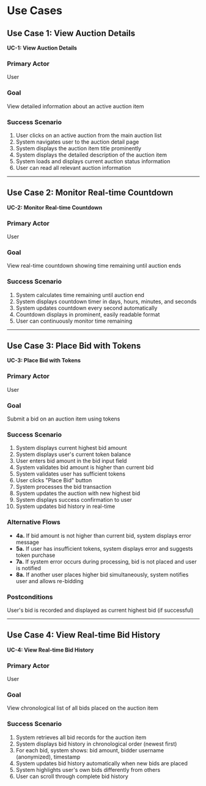 # Use Cases

## Use Case 1: View Auction Details  
**UC-1: View Auction Details**

### Primary Actor  
User  

### Goal  
View detailed information about an active auction item  

### Success Scenario  
1. User clicks on an active auction from the main auction list  
2. System navigates user to the auction detail page  
3. System displays the auction item title prominently  
4. System displays the detailed description of the auction item  
5. System loads and displays current auction status information  
6. User can read all relevant auction information  


---

## Use Case 2: Monitor Real-time Countdown  
**UC-2: Monitor Real-time Countdown**

### Primary Actor  
User  

### Goal  
View real-time countdown showing time remaining until auction ends  

### Success Scenario  
1. System calculates time remaining until auction end  
2. System displays countdown timer in days, hours, minutes, and seconds  
3. System updates countdown every second automatically  
4. Countdown displays in prominent, easily readable format  
5. User can continuously monitor time remaining  

---

## Use Case 3: Place Bid with Tokens  
**UC-3: Place Bid with Tokens**

### Primary Actor  
User  

### Goal  
Submit a bid on an auction item using tokens  

### Success Scenario  
1. System displays current highest bid amount  
2. System displays user's current token balance  
3. User enters bid amount in the bid input field  
4. System validates bid amount is higher than current bid  
5. System validates user has sufficient tokens  
6. User clicks "Place Bid" button  
7. System processes the bid transaction  
8. System updates the auction with new highest bid  
9. System displays success confirmation to user  
10. System updates bid history in real-time  

### Alternative Flows  
- **4a.** If bid amount is not higher than current bid, system displays error message  
- **5a.** If user has insufficient tokens, system displays error and suggests token purchase  
- **7a.** If system error occurs during processing, bid is not placed and user is notified  
- **8a.** If another user places higher bid simultaneously, system notifies user and allows re-bidding  

### Postconditions  
User's bid is recorded and displayed as current highest bid (if successful)  

---

## Use Case 4: View Real-time Bid History  
**UC-4: View Real-time Bid History**

### Primary Actor  
User  

### Goal  
View chronological list of all bids placed on the auction item  

### Success Scenario  
1. System retrieves all bid records for the auction item  
2. System displays bid history in chronological order (newest first)  
3. For each bid, system shows: bid amount, bidder username (anonymized), timestamp  
4. System updates bid history automatically when new bids are placed  
5. System highlights user's own bids differently from others  
6. User can scroll through complete bid history  
